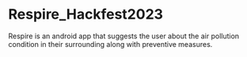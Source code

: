 # Respire_Hackfest2023
Respire is an android app that suggests the user about the air pollution condition in their surrounding along with preventive measures.
